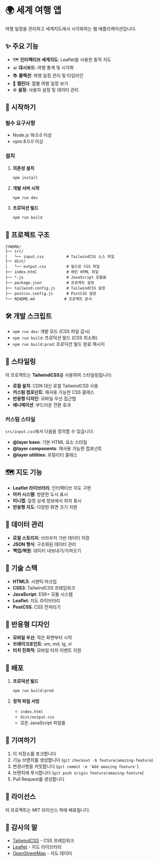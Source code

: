 # 🌍 세계 여행 앱

여행 일정을 관리하고 세계지도에서 시각화하는 웹 애플리케이션입니다.

## ✨ 주요 기능

- 🗺️ **인터랙티브 세계지도**: Leaflet을 사용한 동적 지도
- 📊 **대시보드**: 여행 통계 및 시각화
- 📚 **콜렉션**: 여행 일정 관리 및 타임라인
- 📅 **캘린더**: 월별 여행 일정 보기
- ⚙️ **설정**: 사용자 설정 및 데이터 관리

## 🚀 시작하기

### 필수 요구사항

- Node.js 16.0.0 이상
- npm 8.0.0 이상

### 설치

1. **의존성 설치**
   ```bash
   npm install
   ```

2. **개발 서버 시작**
   ```bash
   npm run dev
   ```

3. **프로덕션 빌드**
   ```bash
   npm run build
   ```

## 📁 프로젝트 구조

```
JYWORK/
├── src/
│   └── input.css          # TailwindCSS 소스 파일
├── dist/
│   └── output.css         # 빌드된 CSS 파일
├── index.html             # 메인 HTML 파일
├── *.js                   # JavaScript 모듈들
├── package.json           # 프로젝트 설정
├── tailwind.config.js     # TailwindCSS 설정
├── postcss.config.js      # PostCSS 설정
└── README.md             # 프로젝트 문서
```

## 🛠️ 개발 스크립트

- `npm run dev`: 개발 모드 (CSS 파일 감시)
- `npm run build`: 프로덕션 빌드 (CSS 최소화)
- `npm run build:prod`: 프로덕션 빌드 완료 메시지

## 🎨 스타일링

이 프로젝트는 **TailwindCSS**를 사용하여 스타일링됩니다:

- **로컬 설치**: CDN 대신 로컬 TailwindCSS 사용
- **커스텀 컴포넌트**: 재사용 가능한 CSS 클래스
- **반응형 디자인**: 모바일 우선 접근법
- **애니메이션**: 부드러운 전환 효과

### 커스텀 스타일

`src/input.css`에서 다음을 정의할 수 있습니다:

- **@layer base**: 기본 HTML 요소 스타일
- **@layer components**: 재사용 가능한 컴포넌트
- **@layer utilities**: 유틸리티 클래스

## 🗺️ 지도 기능

- **Leaflet 라이브러리**: 인터랙티브 지도 구현
- **마커 시스템**: 방문한 도시 표시
- **미니맵**: 일정 상세 정보에서 위치 표시
- **반응형 지도**: 다양한 화면 크기 지원

## 💾 데이터 관리

- **로컬 스토리지**: 브라우저 기반 데이터 저장
- **JSON 형식**: 구조화된 데이터 관리
- **백업/복원**: 데이터 내보내기/가져오기

## 🔧 기술 스택

- **HTML5**: 시맨틱 마크업
- **CSS3**: TailwindCSS 프레임워크
- **JavaScript**: ES6+ 모듈 시스템
- **Leaflet**: 지도 라이브러리
- **PostCSS**: CSS 전처리기

## 📱 반응형 디자인

- **모바일 우선**: 작은 화면부터 시작
- **브레이크포인트**: sm, md, lg, xl
- **터치 친화적**: 모바일 터치 이벤트 지원

## 🚀 배포

1. **프로덕션 빌드**
   ```bash
   npm run build:prod
   ```

2. **정적 파일 서빙**
   - `index.html`
   - `dist/output.css`
   - 모든 JavaScript 파일들

## 🤝 기여하기

1. 이 저장소를 포크합니다
2. 기능 브랜치를 생성합니다 (`git checkout -b feature/amazing-feature`)
3. 변경사항을 커밋합니다 (`git commit -m 'Add amazing feature'`)
4. 브랜치에 푸시합니다 (`git push origin feature/amazing-feature`)
5. Pull Request를 생성합니다

## 📄 라이선스

이 프로젝트는 MIT 라이선스 하에 배포됩니다.

## 🙏 감사의 말

- [TailwindCSS](https://tailwindcss.com/) - CSS 프레임워크
- [Leaflet](https://leafletjs.com/) - 지도 라이브러리
- [OpenStreetMap](https://www.openstreetmap.org/) - 지도 데이터 